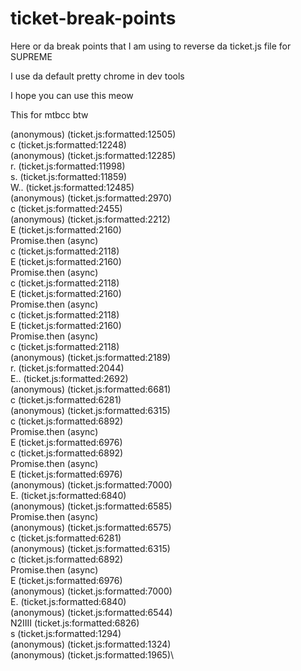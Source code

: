 # ticket-break-points
Here or da break points that I am using to reverse da ticket.js file for SUPREME

I use da default pretty chrome in dev tools

I hope you can use this meow

This for mtbcc btw

(anonymous) (ticket.js:formatted:12505) \
c (ticket.js:formatted:12248) \
(anonymous) (ticket.js:formatted:12285) \
r.<computed> (ticket.js:formatted:11998) \
s.<computed> (ticket.js:formatted:11859) \
W.<computed>.<computed> (ticket.js:formatted:12485) \
(anonymous) (ticket.js:formatted:2970)\
c (ticket.js:formatted:2455)\
(anonymous) (ticket.js:formatted:2212)\
E (ticket.js:formatted:2160)\
Promise.then (async)\
c (ticket.js:formatted:2118)\
E (ticket.js:formatted:2160)\
Promise.then (async)\
c (ticket.js:formatted:2118)\
E (ticket.js:formatted:2160)\
Promise.then (async)\
c (ticket.js:formatted:2118)\
E (ticket.js:formatted:2160)\
Promise.then (async)\
c (ticket.js:formatted:2118)\
(anonymous) (ticket.js:formatted:2189)\
r.<computed> (ticket.js:formatted:2044)\
E.<computed>.<computed> (ticket.js:formatted:2692)\
(anonymous) (ticket.js:formatted:6681)\
c (ticket.js:formatted:6281)\
(anonymous) (ticket.js:formatted:6315)\
c (ticket.js:formatted:6892)\
Promise.then (async)\
E (ticket.js:formatted:6976)\
c (ticket.js:formatted:6892)\
Promise.then (async)\
E (ticket.js:formatted:6976)\
(anonymous) (ticket.js:formatted:7000)\
E.<computed> (ticket.js:formatted:6840)\
(anonymous) (ticket.js:formatted:6585)\
Promise.then (async)\
(anonymous) (ticket.js:formatted:6575)\
c (ticket.js:formatted:6281)\
(anonymous) (ticket.js:formatted:6315)\
c (ticket.js:formatted:6892)\
Promise.then (async)\
E (ticket.js:formatted:6976)\
(anonymous) (ticket.js:formatted:7000)\
E.<computed> (ticket.js:formatted:6840)\
(anonymous) (ticket.js:formatted:6544)\
N2IIII (ticket.js:formatted:6826)\
s (ticket.js:formatted:1294)\
(anonymous) (ticket.js:formatted:1324)\
(anonymous) (ticket.js:formatted:1965)\
